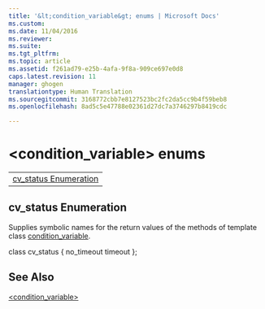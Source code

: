 ```yaml
---
title: '&lt;condition_variable&gt; enums | Microsoft Docs'
ms.custom: 
ms.date: 11/04/2016
ms.reviewer: 
ms.suite: 
ms.tgt_pltfrm: 
ms.topic: article
ms.assetid: f261ad79-e25b-4afa-9f8a-909ce697e0d8
caps.latest.revision: 11
manager: ghogen
translationtype: Human Translation
ms.sourcegitcommit: 3168772cbb7e8127523bc2fc2da5cc9b4f59beb8
ms.openlocfilehash: 8ad5c5e47788e02361d27dc7a3746297b8419cdc

---
```

# &lt;condition_variable&gt; enums
||  
|-|  
|[cv_status Enumeration](#cv_status_enumeration)|  
  
##  <a name="cv_status_enumeration"></a>  cv_status Enumeration  
 Supplies symbolic names for the return values of the methods of template class [condition_variable](../standard-library/condition-variable-class.md).  
  
class cv_status { no_timeout timeout };  
  
## See Also  
 [<condition_variable>](../standard-library/condition-variable.md)






<!--HONumber=Jan17_HO2-->


